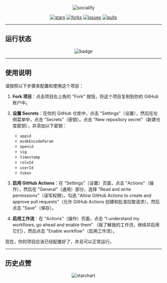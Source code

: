 <p align="center">
    <img src="https://socialify.git.ci/HdShare/PubgmhdAction/image?description=1&font=Rokkitt&language=1&name=1&owner=1&theme=Auto" alt="socialify"/>
</p>

<p align="center">
    <a href="https://github.com/HdShare/PubgmhdAction/stargazers"><img src="https://img.shields.io/github/stars/HdShare/PubgmhdAction?style=flat-square&label=STARS&color=%23dfb317" alt="stars"></a>
    <a href="https://github.com/HdShare/PubgmhdAction/network/members"><img src="https://img.shields.io/github/forks/HdShare/PubgmhdAction?style=flat-square&label=FORKS&color=%2397ca00" alt="forks"></a>
    <a href="https://github.com/HdShare/PubgmhdAction/issues"><img src="https://img.shields.io/github/issues/HdShare/PubgmhdAction?style=flat-square&label=ISSUES&color=%23007ec6" alt="issues"></a>
    <a href="https://github.com/HdShare/PubgmhdAction/pulls"><img src="https://img.shields.io/github/issues-pr/HdShare/PubgmhdAction?style=flat-square&label=PULLS&color=%23fe7d37" alt="pulls"></a>
</p>

---

## 运行状态

<p align="center">
    <img src="https://github.com/HdShare/PubgmhdAction/actions/workflows/python.yml/badge.svg" alt="badge"/>
</p>

---

## 使用说明

请按照以下步骤来配置和使用这个项目：

1. **Fork 项目**：点击项目右上角的 "Fork" 按钮，将这个项目复制到你的 GitHub 账户中。

2. **设置 Secrets**：在你的 GitHub 仓库中，点击 "Settings"（设置），然后在左侧菜单中，点击 "Secrets"（密钥）。点击 "New
   repository secret"（新建仓库密钥），并添加以下密钥：

    - `appid`
    - `msdkEncodeParam`
    - `openid`
    - `sig`
    - `timestamp`
    - `roleId`
    - `userId`
    - `token`

3. **启用 GitHub Actions**：在 "Settings"（设置）页面，点击 "Actions"（操作），然后在 "General"（通用）部分，选择 "Read and write
   permissions"（读写权限）。勾选 "Allow GitHub Actions to create and approve pull requests"（允许 GitHub Actions
   创建和批准拉取请求），然后点击 "Save"（保存）。

4. **启用工作流**：在 "Actions"（操作）页面，点击 "I understand my workflows, go ahead and enable them"
   （我了解我的工作流，继续并启用它们），然后点击 "Enable workflow"（启用工作流）。

现在，你的项目应该已经配置好了，并且可以正常运行。

---

## 历史点赞

<p align="center">
    <img src="https://starchart.cc/HdShare/PubgmhdAction.svg?variant=adaptive" alt="starchart">
</p>
